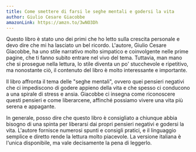 ```yaml
---
title: Come smettere di farsi le seghe mentali e godersi la vita
author: Giulio Cesare Giacobbe
amazonLink: https://amzn.to/3wNO3Dh
---
```

Questo libro è stato uno dei primi che ho letto sulla crescita personale e devo dire che mi ha lasciato un bel ricordo. L'autore, Giulio Cesare Giacobbe, ha uno stile narrativo molto simpatico e coinvolgente nelle prime pagine, che ti fanno subito entrare nel vivo del tema. Tuttavia, man mano che si prosegue nella lettura, lo stile diventa un po' stucchevole e ripetitivo, ma nonostante ciò, il contenuto del libro è molto interessante e importante.

Il libro affronta il tema delle "seghe mentali", ovvero quei pensieri negativi che ci impediscono di godere appieno della vita e che spesso ci conducono a una spirale di stress e ansia. Giacobbe ci insegna come riconoscere questi pensieri e come liberarcene, affinché possiamo vivere una vita più serena e appagante.

In generale, posso dire che questo libro è consigliato a chiunque abbia bisogno di una spinta per liberarsi dai propri pensieri negativi e godersi la vita. L'autore fornisce numerosi spunti e consigli pratici, e il linguaggio semplice e diretto rende la lettura molto piacevole. La versione italiana è l'unica disponibile, ma vale decisamente la pena di leggerlo.
